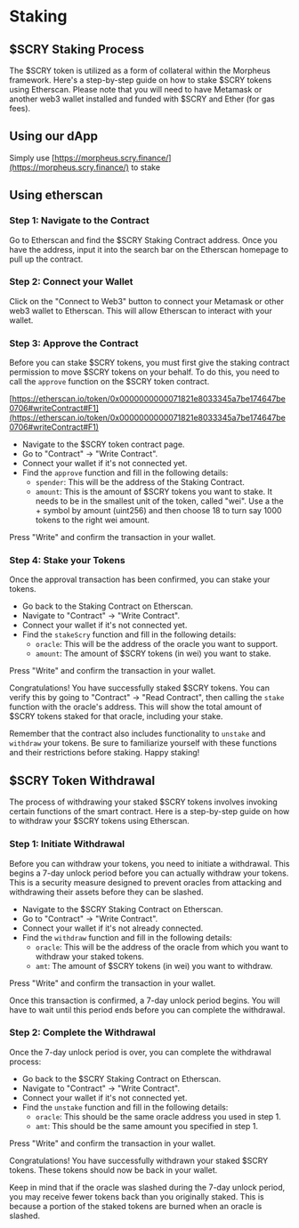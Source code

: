 # Staking

## $SCRY Staking Process

The $SCRY token is utilized as a form of collateral within the Morpheus framework. Here's a step-by-step guide on how to stake $SCRY tokens using Etherscan. Please note that you will need to have Metamask or another web3 wallet installed and funded with $SCRY and Ether (for gas fees).

## Using our dApp

Simply use [https://morpheus.scry.finance/](https://morpheus.scry.finance/) to stake

## Using etherscan

### Step 1: Navigate to the Contract

Go to Etherscan and find the $SCRY Staking Contract address. Once you have the address, input it into the search bar on the Etherscan homepage to pull up the contract.

### Step 2: Connect your Wallet

Click on the "Connect to Web3" button to connect your Metamask or other web3 wallet to Etherscan. This will allow Etherscan to interact with your wallet.

### Step 3: Approve the Contract

Before you can stake $SCRY tokens, you must first give the staking contract permission to move $SCRY tokens on your behalf. To do this, you need to call the `approve` function on the $SCRY token contract.

[https://etherscan.io/token/0x0000000000071821e8033345a7be174647be0706#writeContract#F1](https://etherscan.io/token/0x0000000000071821e8033345a7be174647be0706#writeContract#F1)

* Navigate to the $SCRY token contract page.
* Go to "Contract" -> "Write Contract".
* Connect your wallet if it's not connected yet.
* Find the `approve` function and fill in the following details:
  * `spender`: This will be the address of the Staking Contract.
  * `amount`: This is the amount of $SCRY tokens you want to stake. It needs to be in the smallest unit of the token, called "wei". Use a the + symbol by amount (uint256) and then choose 18 to turn say 1000 tokens to the right wei amount.

Press "Write" and confirm the transaction in your wallet.

### Step 4: Stake your Tokens

Once the approval transaction has been confirmed, you can stake your tokens.

* Go back to the Staking Contract on Etherscan.
* Navigate to "Contract" -> "Write Contract".
* Connect your wallet if it's not connected yet.
* Find the `stakeScry` function and fill in the following details:
  * `oracle`: This will be the address of the oracle you want to support.
  * `amount`: The amount of $SCRY tokens (in wei) you want to stake.

Press "Write" and confirm the transaction in your wallet.

Congratulations! You have successfully staked $SCRY tokens. You can verify this by going to "Contract" -> "Read Contract", then calling the `stake` function with the oracle's address. This will show the total amount of $SCRY tokens staked for that oracle, including your stake.

Remember that the contract also includes functionality to `unstake` and `withdraw` your tokens. Be sure to familiarize yourself with these functions and their restrictions before staking. Happy staking!

## $SCRY Token Withdrawal

The process of withdrawing your staked $SCRY tokens involves invoking certain functions of the smart contract. Here is a step-by-step guide on how to withdraw your $SCRY tokens using Etherscan.

### Step 1: Initiate Withdrawal

Before you can withdraw your tokens, you need to initiate a withdrawal. This begins a 7-day unlock period before you can actually withdraw your tokens. This is a security measure designed to prevent oracles from attacking and withdrawing their assets before they can be slashed.

* Navigate to the $SCRY Staking Contract on Etherscan.
* Go to "Contract" -> "Write Contract".
* Connect your wallet if it's not already connected.
* Find the `withdraw` function and fill in the following details:
  * `oracle`: This will be the address of the oracle from which you want to withdraw your staked tokens.
  * `amt`: The amount of $SCRY tokens (in wei) you want to withdraw.

Press "Write" and confirm the transaction in your wallet.

Once this transaction is confirmed, a 7-day unlock period begins. You will have to wait until this period ends before you can complete the withdrawal.

### Step 2: Complete the Withdrawal

Once the 7-day unlock period is over, you can complete the withdrawal process:

* Go back to the $SCRY Staking Contract on Etherscan.
* Navigate to "Contract" -> "Write Contract".
* Connect your wallet if it's not connected yet.
* Find the `unstake` function and fill in the following details:
  * `oracle`: This should be the same oracle address you used in step 1.
  * `amt`: This should be the same amount you specified in step 1.

Press "Write" and confirm the transaction in your wallet.

Congratulations! You have successfully withdrawn your staked $SCRY tokens. These tokens should now be back in your wallet.

Keep in mind that if the oracle was slashed during the 7-day unlock period, you may receive fewer tokens back than you originally staked. This is because a portion of the staked tokens are burned when an oracle is slashed.
